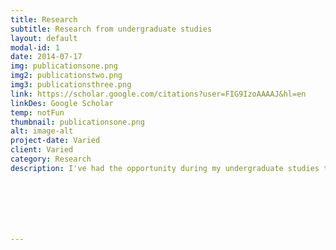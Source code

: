 ```yaml
---
title: Research
subtitle: Research from undergraduate studies
layout: default
modal-id: 1
date: 2014-07-17
img: publicationsone.png
img2: publicationstwo.png
img3: publicationsthree.png
link: https://scholar.google.com/citations?user=FIG9IzoAAAAJ&hl=en
linkDes: Google Scholar
temp: notFun
thumbnail: publicationsone.png
alt: image-alt
project-date: Varied
client: Varied
category: Research
description: I've had the opportunity during my undergraduate studies to contribute to research projects and present work at conferences. The link below will take you to my Google Scholar profile and the following text shows the research work I contributed to. <p><a href ="https://scholar.google.com/citations?user=FIG9IzoAAAAJ&hl=en" target="_blank">Google Scholar</a><p><p align = "left">Jesse Patterson, Jiwoong Han, Tom Cheng, Paxtan Laker, David McPherson, Joseph Menke, Allen  Yang. "Improving Usability, Efficiency, and Safety of UAV Path Planning through a Virtual Reality Interface" 18 Apr. 2019. https://arxiv.org/pdf/1904.08593.pdf<p><p align = "left">Jesse Patterson, Jiwoong Han, Tom Cheng, Paxtan Laker, David McPherson, Joseph Menke, Allen Yang. "Improving Usability, Efficiency, and Safety of UAV Path Planning through a Virtual Reality Interface" Poster Presentation;  ACM Spatial User Interaction, 19 Oct. 2019.<p><p align = "left">Paxtan Laker, Jacob Austin. "Enhancing Augmented Reality Applications with Real-Time GPS Geo-Localization for Location-Specific Data Visualization" Invited Speaker; AGU Conference, 29 Jul. 2019<p><p align = "left">Jacob Austin, Paxtan Laker. "Exploring GPU Acceleration for Rapid Visualization and Analysis of NASA Earth Science Data" Poster Presentation; AGU Conference, 24 Jul. 2019<p>







---
```


